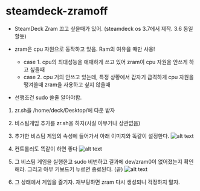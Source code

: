 # steamdeck-zramoff
- SteamDeck Zram 끄고 싶을때가 있어. (steamdeck os 3.7에서 제작. 3.6 동일할듯)
- zram은 cpu 자원으로 동작하고 있음. Ram의 여유을 때만 사용!
  - case 1. cpu의 최대성능을 애매하게 쓰고 있어 zram이 cpu 자원을 안쓰게 하고 싶을때
  - case 2. cpu 거의 안쓰고 있는데, 특정 상황에서 갑자기 급격하게 cpu 자원을 땡겨쓸때 zram을 사용하고 싶지 않을때

- 선행조건 sudo 쓸줄 알아야함.
1. zr.sh을 /home/deck/Desktop/에 다운 받자

2. 비스팀게임 추가를 zr.sh을 하자(사실 아무거나 상관없음)

3. 추가한 비스팀 게임의 속성에 들어가서 아래 이미지와 똑같이 설정한다.
![alt text](<Screenshot 2024-06-21 at 2.09.49 PM.png>)

4. 컨트롤러도 똑같이 하면 좋다 
![alt text](<Screenshot 2024-06-21 at 2.11.21 PM.png>)

5. 그 비스팀 게임을 실행한고 sudo 비번하고 결과에 dev/zram0이 없어졌는지 확인해라. 그리고 아무 키보드키 누르면 종료된다. (끝)
![alt text](<Screenshot 2024-06-21 at 2.12.10 PM.png>)

6. 그 상태에서 게임을 즐기자. 재부팅하면 zram 다시 생성되니 걱정하지 말자. 

